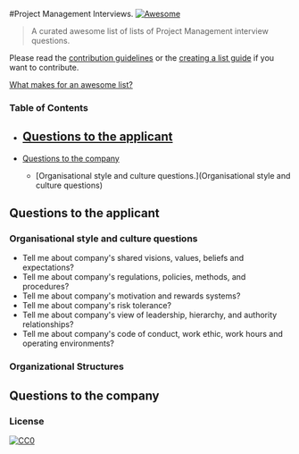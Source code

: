 #Project Management Interviews. [![Awesome](https://cdn.rawgit.com/sindresorhus/awesome/d7305f38d29fed78fa85652e3a63e154dd8e8829/media/badge.svg)](https://github.com/sindresorhus/awesome)

> A curated awesome list of lists of Project Management interview questions.

Please read the [contribution guidelines](contributing.md) or the [creating a list guide](create-list.md) if you want to contribute.

[What makes for an awesome list?](awesome.md)


### Table of Contents

- [Questions to the applicant](#questions-to-the-applicant)
  - 


- [Questions to the company](#questions-to-the-company)
  - [Organisational style and culture questions.](Organisational style and culture questions)


## Questions to the applicant

### Organisational style and culture questions

* Tell me about company's shared visions, values, beliefs and expectations?
* Tell me about company's regulations, policies, methods, and procedures?
* Tell me about company's motivation and rewards systems?
* Tell me about company's risk tolerance?
* Tell me about company's view of leadership, hierarchy, and authority relationships?
* Tell me about company's code of conduct, work ethic, work hours and operating environments?

### Organizational Structures


## Questions to the company

### License

[![CC0](https://i.creativecommons.org/p/zero/1.0/88x31.png)](https://creativecommons.org/publicdomain/zero/1.0/)
